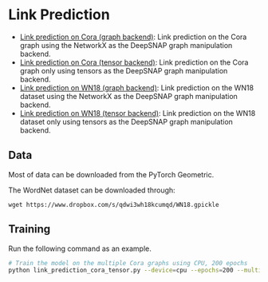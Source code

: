 # Link Prediction

* [Link prediction on Cora (graph backend)](link_prediction_cora.py): Link prediction on the Cora graph using the NetworkX as the DeepSNAP graph manipulation backend.
* [Link prediction on Cora (tensor backend)](link_prediction_cora_tensor.py): Link prediction on the Cora graph only using tensors as the DeepSNAP graph manipulation backend.
* [Link prediction on WN18 (graph backend)](link_prediction_wn.py): Link prediction on the WN18 dataset using the NetworkX as the DeepSNAP graph manipulation backend.
* [Link prediction on WN18 (tensor backend)](link_prediction_wn_tensor.py): Link prediction on the WN18 dataset only using tensors as the DeepSNAP graph manipulation backend.

## Data
Most of data can be downloaded from the PyTorch Geometric.

The WordNet dataset can be downloaded through:
```
wget https://www.dropbox.com/s/qdwi3wh18kcumqd/WN18.gpickle
```

## Training

Run the following command as an example.

```sh
# Train the model on the multiple Cora graphs using CPU, 200 epochs
python link_prediction_cora_tensor.py --device=cpu --epochs=200 --multigraph
```